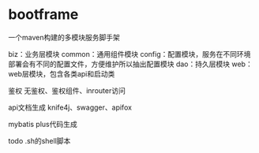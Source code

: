 # bootframe
一个maven构建的多模块服务脚手架

biz：业务层模块
common：通用组件模块
config：配置模块，服务在不同环境部署会有不同的配置文件，方便维护所以抽出配置模块
dao：持久层模块
web：web层模块，包含各类api和启动类

鉴权
无鉴权、鉴权组件、inrouter访问

api文档生成
knife4j、swagger、apifox

mybatis plus代码生成

todo
.sh的shell脚本
